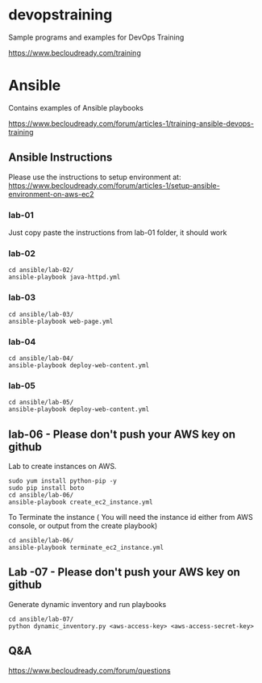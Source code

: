 # devopstraining

Sample programs and examples for DevOps Training

https://www.becloudready.com/training

# Ansible 

Contains examples of Ansible playbooks

https://www.becloudready.com/forum/articles-1/training-ansible-devops-training

## Ansible Instructions

Please use the instructions to setup environment at: https://www.becloudready.com/forum/articles-1/setup-ansible-environment-on-aws-ec2

### lab-01

Just copy paste the instructions from lab-01 folder, it should work

### lab-02
```
cd ansible/lab-02/
ansible-playbook java-httpd.yml
```
### lab-03

```
cd ansible/lab-03/
ansible-playbook web-page.yml
```
### lab-04

```
cd ansible/lab-04/
ansible-playbook deploy-web-content.yml
```

### lab-05

```
cd ansible/lab-05/
ansible-playbook deploy-web-content.yml
```

## lab-06 - Please don't push your AWS key on github

Lab to create instances on AWS. 

```
sudo yum install python-pip -y
sudo pip install boto
cd ansible/lab-06/
ansible-playbook create_ec2_instance.yml

```
To Terminate the instance ( You will need the instance id either from AWS console, or output from the create playbook)
```
cd ansible/lab-06/
ansible-playbook terminate_ec2_instance.yml

```

## Lab -07 - Please don't push your AWS key on github

Generate dynamic inventory and run playbooks
```
cd ansible/lab-07/
python dynamic_inventory.py <aws-access-key> <aws-access-secret-key>

```

## Q&A

https://www.becloudready.com/forum/questions

